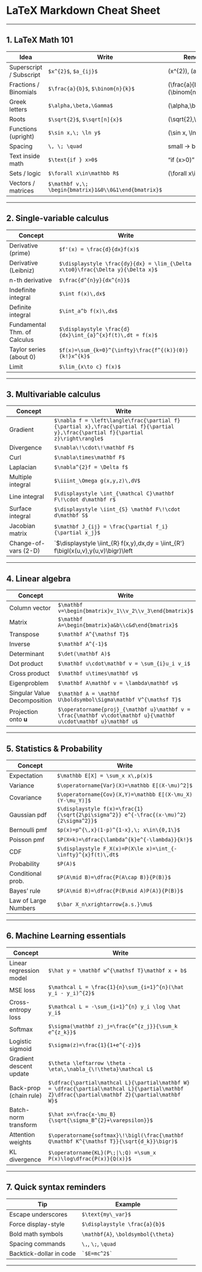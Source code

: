 # LaTeX Markdown Cheat Sheet


--------------------------------------------------------------------
## 1. LaTeX Math 101 

| Idea                    | Write                                    | Renders as |
|-------------------------|------------------------------------------|------------|
| Superscript / Subscript | `$x^{2}$`, `$a_{ij}$`                    | \(x^{2}\), \(a_{ij}\) |
| Fractions / Binomials   | `$\frac{a}{b}$`, `$\binom{n}{k}$`        | \(\frac{a}{b}\), \(\binom{n}{k}\) |
| Greek letters           | `$\alpha,\beta,\Gamma$`                  | \(\alpha,\beta,\Gamma\) |
| Roots                   | `$\sqrt{2}$`, `$\sqrt[n]{x}$`            | \(\sqrt{2},\sqrt[n]{x}\) |
| Functions (upright)     | `$\sin x,\; \ln y$`                      | \(\sin x, \ln y\) |
| Spacing                 | `\, \; \quad`                            | small → big |
| Text inside math        | `$\text{if } x>0$`                       | “if \(x>0\)” |
| Sets / logic            | `$\forall x\in\mathbb R$`                | \(\forall x\in\mathbb R\) |
| Vectors / matrices      | `$\mathbf v,\; \begin{bmatrix}1&0\\0&1\end{bmatrix}$` | |

--------------------------------------------------------------------
## 2. Single-variable calculus

| Concept                           | Write |
|-----------------------------------|-------|
| Derivative (prime)                | `$f'(x) = \frac{d}{dx}f(x)$` |
| Derivative (Leibniz)              | `$\displaystyle \frac{dy}{dx} = \lim_{\Delta x\to0}\frac{\Delta y}{\Delta x}$` |
| n-th derivative                   | `$\frac{d^{n}y}{dx^{n}}$` |
| Indefinite integral               | `$\int f(x)\,dx$` |
| Definite integral                 | `$\int_a^b f(x)\,dx$` |
| Fundamental Thm. of Calculus      | `$\displaystyle \frac{d}{dx}\int_{a}^{x}f(t)\,dt = f(x)$` |
| Taylor series (about 0)           | `$f(x)=\sum_{k=0}^{\infty}\frac{f^{(k)}(0)}{k!}x^{k}$` |
| Limit                             | `$\lim_{x\to c} f(x)$` |

--------------------------------------------------------------------
## 3. Multivariable calculus

| Concept                 | Write |
|-------------------------|-------|
| Gradient                | `$\nabla f = \left\langle\frac{\partial f}{\partial x},\frac{\partial f}{\partial y},\frac{\partial f}{\partial z}\right\rangle$` |
| Divergence              | `$\nabla\!\cdot\!\mathbf F$` |
| Curl                    | `$\nabla\times\mathbf F$` |
| Laplacian               | `$\nabla^{2}f = \Delta f$` |
| Multiple integral       | `$\iiint_\Omega g(x,y,z)\,dV$` |
| Line integral           | `$\displaystyle \int_{\mathcal C}\mathbf F\!\cdot d\mathbf r$` |
| Surface integral        | `$\displaystyle \iint_{S} \mathbf F\!\cdot d\mathbf S$` |
| Jacobian matrix         | `$\mathbf J_{ij} = \frac{\partial f_i}{\partial x_j}$` |
| Change-of-vars (2-D)    | `$\displaystyle \iint_{R} f(x,y)\,dx\,dy = \iint_{R'} f\bigl(x(u,v),y(u,v)\bigr)\left|\frac{\partial(x,y)}{\partial(u,v)}\right|du\,dv$` |

--------------------------------------------------------------------
## 4. Linear algebra

| Concept                         | Write |
|---------------------------------|-------|
| Column vector                   | `$\mathbf v=\begin{bmatrix}v_1\\v_2\\v_3\end{bmatrix}$` |
| Matrix                          | `$\mathbf A=\begin{bmatrix}a&b\\c&d\end{bmatrix}$` |
| Transpose                       | `$\mathbf A^{\mathsf T}$` |
| Inverse                         | `$\mathbf A^{-1}$` |
| Determinant                     | `$\det(\mathbf A)$` |
| Dot product                     | `$\mathbf u\cdot\mathbf v = \sum_{i}u_i v_i$` |
| Cross product                   | `$\mathbf u\times\mathbf v$` |
| Eigenproblem                    | `$\mathbf A\mathbf v = \lambda\mathbf v$` |
| Singular Value Decomposition    | `$\mathbf A = \mathbf U\boldsymbol\Sigma\mathbf V^{\mathsf T}$` |
| Projection onto $\mathbf u$     | `$\operatorname{proj}_{\mathbf u}\mathbf v = \frac{\mathbf v\cdot\mathbf u}{\mathbf u\cdot\mathbf u}\mathbf u$` |

--------------------------------------------------------------------
## 5. Statistics & Probability

| Concept            | Write |
|--------------------|-------|
| Expectation        | `$\mathbb E[X] = \sum_x x\,p(x)$` |
| Variance           | `$\operatorname{Var}(X)=\mathbb E[(X-\mu)^2]$` |
| Covariance         | `$\operatorname{Cov}(X,Y)=\mathbb E[(X-\mu_X)(Y-\mu_Y)]$` |
| Gaussian pdf       | `$\displaystyle f(x)=\frac{1}{\sqrt{2\pi\sigma^2}} e^{-\frac{(x-\mu)^2}{2\sigma^2}}$` |
| Bernoulli pmf      | `$p(x)=p^{\,x}(1-p)^{1-x},\; x\in\{0,1\}$` |
| Poisson pmf        | `$P(X=k)=\dfrac{\lambda^{k}e^{-\lambda}}{k!}$` |
| CDF                | `$\displaystyle F_X(x)=P(X\le x)=\int_{-\infty}^{x}f(t)\,dt$` |
| Probability        | `$P(A)$` |
| Conditional prob.  | `$P(A\mid B)=\dfrac{P(A\cap B)}{P(B)}$` |
| Bayes’ rule        | `$P(A\mid B)=\dfrac{P(B\mid A)P(A)}{P(B)}$` |
| Law of Large Numbers| `$\bar X_n\xrightarrow{a.s.}\mu$` |

--------------------------------------------------------------------
## 6. Machine Learning essentials

| Concept                    | Write |
|----------------------------|-------|
| Linear regression model    | `$\hat y = \mathbf w^{\mathsf T}\mathbf x + b$` |
| MSE loss                   | `$\mathcal L = \frac{1}{n}\sum_{i=1}^{n}(\hat y_i - y_i)^{2}$` |
| Cross-entropy loss         | `$\mathcal L = -\sum_{i=1}^{n} y_i \log \hat y_i$` |
| Softmax                    | `$\sigma(\mathbf z)_j=\frac{e^{z_j}}{\sum_k e^{z_k}}$` |
| Logistic sigmoid           | `$\sigma(z)=\frac{1}{1+e^{-z}}$` |
| Gradient descent update    | `$\theta \leftarrow \theta - \eta\,\nabla_{\!\theta}\mathcal L$` |
| Back-prop (chain rule)     | `$\dfrac{\partial\mathcal L}{\partial\mathbf W} = \dfrac{\partial\mathcal L}{\partial\mathbf Z}\dfrac{\partial\mathbf Z}{\partial\mathbf W}$` |
| Batch-norm transform       | `$\hat x=\frac{x-\mu_B}{\sqrt{\sigma_B^{2}+\varepsilon}}$` |
| Attention weights          | `$\operatorname{softmax}\!\bigl(\frac{\mathbf Q\mathbf K^{\mathsf T}}{\sqrt{d_k}}\bigr)$` |
| KL divergence              | `$\operatorname{KL}(P\;\|\;Q) =\sum_x P(x)\log\dfrac{P(x)}{Q(x)}$` |

--------------------------------------------------------------------
## 7. Quick syntax reminders

| Tip | Example |
|-----|---------|
| Escape underscores | `$\text{my\_var}$` |
| Force display-style | `$\displaystyle \frac{a}{b}$` |
| Bold math symbols | `\mathbf{A}`, `\boldsymbol{\theta}` |
| Spacing commands | `\,`, `\;`, `\quad` |
| Backtick-dollar in code | `` `$E=mc^2$` `` |

--------------------------------------------------------------------
